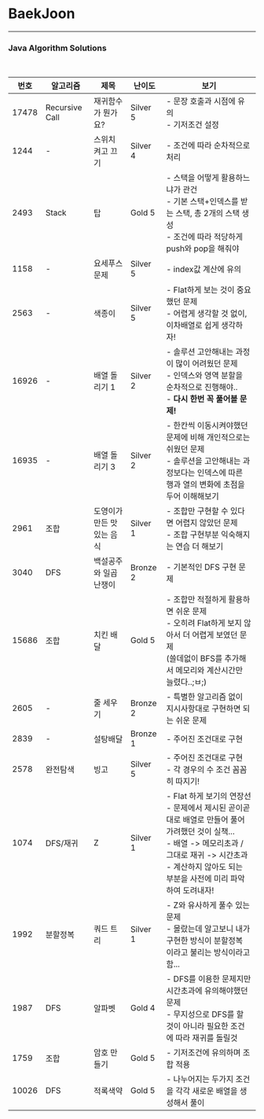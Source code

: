 # BaekJoon

----

### Java Algorithm Solutions

<br>


| 번호  | 알고리즘       | 제목                      | 난이도   | 보기                                                         |
| ----- | -------------- | ------------------------- | -------- | ------------------------------------------------------------ |
| 17478 | Recursive Call | 재귀함수가 뭔가요?        | Silver 5 | - 문장 호출과 시점에 유의<br />- 기저조건 설정               |
| 1244  | -              | 스위치 켜고 끄기          | Silver 4 | - 조건에 따라 순차적으로 처리                                |
| 2493  | Stack          | 탑                        | Gold 5   | - 스택을 어떻게 활용하느냐가 관건<br />- 기본 스택+인덱스를 받는 스택, 총 2개의 스택 생성<br />- 조건에 따라 적당하게 push와 pop을 해줘야 |
| 1158  | -              | 요세푸스 문제             | Silver 5 | - index값 계산에 유의                                        |
| 2563  | -              | 색종이                    | Silver 5 | - Flat하게 보는 것이 중요했던 문제<br />- 어렵게 생각할 것 없이, 이차배열로 쉽게 생각하자! |
| 16926 | -              | 배열 돌리기 1             | Silver 2 | - 솔루션 고안해내는 과정이 많이 어려웠던 문제<br />- 인덱스와 영역 분할을 순차적으로 진행해야..<br />- **다시 한번 꼭 풀어볼 문제!** |
| 16935 | -              | 배열 돌리기 3             | Silver 2 | - 한칸씩 이동시켜야했던 문제에 비해 개인적으로는 쉬웠던 문제<br />- 솔루션을 고안해내는 과정보다는 인덱스에 따른 행과 열의 변화에 초점을 두어 이해해보기 |
| 2961  | 조합           | 도영이가 만든 맛있는 음식 | Silver 1 | - 조합만 구현할 수 있다면 어렵지 않았던 문제<br />- 조합 구현부분 익숙해지는 연습 더 해보기 |
| 3040  | DFS            | 백설공주와 일곱 난쟁이    | Bronze 2 | - 기본적인 DFS 구현 문제                                     |
| 15686 | 조합           | 치킨 배달                 | Gold 5   | - 조합만 적절하게 활용하면 쉬운 문제<br/>- 오히려 Flat하게 보지 않아서 더 어렵게 보였던 문제<br/>(쓸데없이 BFS를 추가해서 메모리와 계산시간만 늘렸다..;ㅂ;) |
| 2605  | -              | 줄 세우기                 | Bronze 2 | - 특별한 알고리즘 없이 지시사항대로 구현하면 되는 쉬운 문제  |
| 2839  | -              | 설탕배달                  | Bronze 1 | - 주어진 조건대로 구현                                       |
| 2578  | 완전탐색       | 빙고                      | Silver 5 | - 주어진 조건대로 구현<br />- 각 경우의 수 조건 꼼꼼히 따지기! |
| 1074  | DFS/재귀       | Z                         | Silver 1 | - Flat 하게 보기의 연장선<br/>- 문제에서 제시된 곧이곧대로 배열로 만들어 풀어가려했던 것이 실책...<br/>- 배열 -> 메모리초과 / 그대로 재귀 -> 시간초과<br/>- 계산하지 않아도 되는 부분을 사전에 미리 파악하여 도려내자! |
| 1992  | 분할정복       | 쿼드 트리                 | Silver 1 | - Z와 유사하게 풀수 있는 문제<br>- 몰랐는데 알고보니 내가 구현한 방식이 분할정복 이라고 불리는 방식이라고 함... |
| 1987  | DFS            | 알파벳                    | Gold 4   | - DFS를 이용한 문제지만 시간초과에 유의해야했던 문제<br />- 무지성으로 DFS를 할 것이 아니라 필요한 조건에 따라 재귀를 돌릴것 |
| 1759  | 조합           | 암호 만들기               | Gold 5   | - 기저조건에 유의하며 조합 적용                              |
| 10026 | DFS            | 적록색약                  | Gold 5   | - 나누어지는 두가지 조건을 각각 새로운 배열을 생성해서 풀이  |

